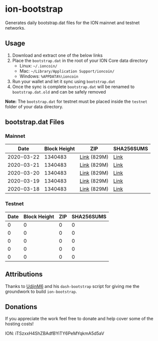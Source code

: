 # ion-bootstrap

Generates daily bootstrap.dat files for the ION mainnet and testnet networks.

## Usage

1. Download and extract one of the below links
2. Place the `bootstrap.dat` in the root of your ION Core data directory
    - Linux: `~/.ioncoin/`
    - Mac: `~/Library/Application Support/ioncoin/`
    - Windows: `%APPDATA%\ioncoin`
3. Run your wallet and let it sync using `bootstrap.dat`
4. Once the sync is complete `bootstrap.dat` will be renamed to `bootstrap.dat.old` and can be safely removed

**Note:** The `bootstrap.dat` for testnet must be placed inside the `testnet` folder of your data directory.

## bootstrap.dat Files

### Mainnet

|    Date    | Block Height | ZIP | SHA256SUMS |
| ---------- | ------------ | --- | ---------- |
| 2020-03-22 | 1340483 | [Link](https://s3-ap-southeast-2.amazonaws.com/ion-bootstrap/mainnet/2020-03-22/bootstrap.dat.zip) (829M) | [Link](https://s3-ap-southeast-2.amazonaws.com/ion-bootstrap/mainnet/2020-03-22/SHA256SUMS) |
| 2020-03-21 | 1340483 | [Link](https://s3-ap-southeast-2.amazonaws.com/ion-bootstrap/mainnet/2020-03-21/bootstrap.dat.zip) (829M) | [Link](https://s3-ap-southeast-2.amazonaws.com/ion-bootstrap/mainnet/2020-03-21/SHA256SUMS) |
| 2020-03-20 | 1340483 | [Link](https://s3-ap-southeast-2.amazonaws.com/ion-bootstrap/mainnet/2020-03-20/bootstrap.dat.zip) (829M) | [Link](https://s3-ap-southeast-2.amazonaws.com/ion-bootstrap/mainnet/2020-03-20/SHA256SUMS) |
| 2020-03-19 | 1340483 | [Link](https://s3-ap-southeast-2.amazonaws.com/ion-bootstrap/mainnet/2020-03-19/bootstrap.dat.zip) (829M) | [Link](https://s3-ap-southeast-2.amazonaws.com/ion-bootstrap/mainnet/2020-03-19/SHA256SUMS) |
| 2020-03-18 | 1340483 | [Link](https://s3-ap-southeast-2.amazonaws.com/ion-bootstrap/mainnet/2020-03-18/bootstrap.dat.zip) (829M) | [Link](https://s3-ap-southeast-2.amazonaws.com/ion-bootstrap/mainnet/2020-03-18/SHA256SUMS) |

### Testnet

|    Date    | Block Height | ZIP | SHA256SUMS |
| ---------- | ------------ | --- | ---------- |
| 0 | 0 | 0 | 0 |
| 0 | 0 | 0 | 0 |
| 0 | 0 | 0 | 0 |
| 0 | 0 | 0 | 0 |
| 0 | 0 | 0 | 0 |

## Attributions

Thanks to [UdjinM6](https://github.com/UdjinM6) and his `dash-bootstrap` script
for giving me the groundwork to build `ion-bootstrap`.

## Donations

If you appreciate the work feel free to donate and help cover some of the
hosting costs!

ION: iTSzxxH4ShZBAdfBYiTY6PeMYqkmA5d5aV
